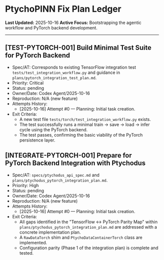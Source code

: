# PtychoPINN Fix Plan Ledger

**Last Updated:** 2025-10-16
**Active Focus:** Bootstrapping the agentic workflow and PyTorch backend development.

---

## [TEST-PYTORCH-001] Build Minimal Test Suite for PyTorch Backend
- Spec/AT: Corresponds to existing TensorFlow integration test `tests/test_integration_workflow.py` and guidance in `plans/pytorch_integration_test_plan.md`.
- Priority: Critical
- Status: pending
- Owner/Date: Codex Agent/2025-10-16
- Reproduction: N/A (new feature)
- Attempts History:
  * [2025-10-16] Attempt #0 — Planning: Initial task creation.
- Exit Criteria:
  - A new test file `tests/torch/test_integration_workflow.py` exists.
  - The test successfully runs a minimal train -> save -> load -> infer cycle using the PyTorch backend.
  - The test passes, confirming the basic viability of the PyTorch persistence layer.

## [INTEGRATE-PYTORCH-001] Prepare for PyTorch Backend Integration with Ptychodus
- Spec/AT: `specs/ptychodus_api_spec.md` and `plans/ptychodus_pytorch_integration_plan.md`.
- Priority: High
- Status: pending
- Owner/Date: Codex Agent/2025-10-16
- Reproduction: N/A (new feature)
- Attempts History:
  * [2025-10-16] Attempt #0 — Planning: Initial task creation.
- Exit Criteria:
  - All gaps identified in the "TensorFlow ↔ PyTorch Parity Map" within `plans/ptychodus_pytorch_integration_plan.md` are addressed with a concrete implementation plan.
  - A `RawDataTorch` shim and `PtychoDataContainerTorch` class are implemented.
  - Configuration parity (Phase 1 of the integration plan) is complete and tested.
